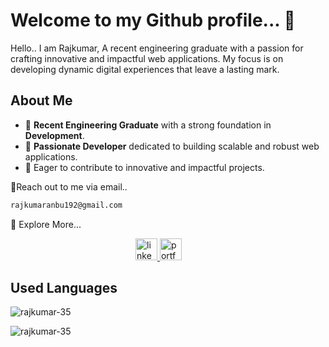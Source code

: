 # Welcome to my Github profile... 👋

<!-- ![Profile Image](image_1.png) -->

Hello..  I am Rajkumar, A recent engineering graduate with a passion for crafting innovative and impactful web applications. My focus is on developing dynamic digital experiences that leave a lasting mark.

## About Me
- 🌱 **Recent Engineering Graduate** with a strong foundation in **Development**.
- 💼 **Passionate Developer** dedicated to building scalable and robust web applications.
- 🚀 Eager to contribute to innovative and impactful projects.
  
🔗Reach out to me via email..
   ```bash
  rajkumaranbu192@gmail.com
  ```
🔗 Explore More...

  
  <div style="padding-left: 200px;">
  <!-- LinkedIn -->
  <a href="https://www.linkedin.com/in/rajkumar-mern-developer/" target="_blank">
      <img src="https://img.shields.io/static/v1?message=LinkedIn&logo=linkedin&label=&color=0077B5&logoColor=white&labelColor=&style=for-the-badge" height="35" alt="linkedin logo"  />
  </a>
  <!-- Portfolio -->
  <a href="https://your-portfolio-url.com" target="_blank">
      <img src="https://img.shields.io/static/v1?message=Portfolio&logo=web&label=&color=90EE90&logoColor=white&labelColor=&style=for-the-badge" height="35" alt="portfolio logo" />
  </a>
</div>

## Used Languages
<p align="left"> <img src="https://komarev.com/ghpvc/?username=rajkumar-35&label=Profile%20views&color=0e75b6&style=flat" alt="rajkumar-35" /> </p>
<div align="left" >
  <img align="" src="https://github-readme-stats.vercel.app/api/top-langs?username=rajkumar-35&show_icons=true&locale=en&layout=compact" alt="rajkumar-35"/>
</div>

##

